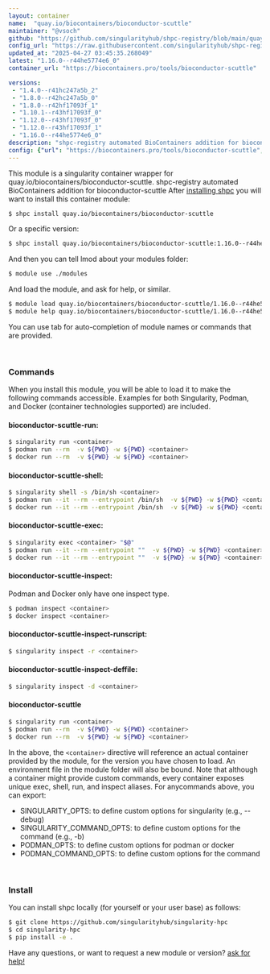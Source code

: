 ```yaml
---
layout: container
name:  "quay.io/biocontainers/bioconductor-scuttle"
maintainer: "@vsoch"
github: "https://github.com/singularityhub/shpc-registry/blob/main/quay.io/biocontainers/bioconductor-scuttle/container.yaml"
config_url: "https://raw.githubusercontent.com/singularityhub/shpc-registry/main/quay.io/biocontainers/bioconductor-scuttle/container.yaml"
updated_at: "2025-04-27 03:45:35.268049"
latest: "1.16.0--r44he5774e6_0"
container_url: "https://biocontainers.pro/tools/bioconductor-scuttle"

versions:
 - "1.4.0--r41hc247a5b_2"
 - "1.8.0--r42hc247a5b_0"
 - "1.8.0--r42hf17093f_1"
 - "1.10.1--r43hf17093f_0"
 - "1.12.0--r43hf17093f_0"
 - "1.12.0--r43hf17093f_1"
 - "1.16.0--r44he5774e6_0"
description: "shpc-registry automated BioContainers addition for bioconductor-scuttle"
config: {"url": "https://biocontainers.pro/tools/bioconductor-scuttle", "maintainer": "@vsoch", "description": "shpc-registry automated BioContainers addition for bioconductor-scuttle", "latest": {"1.16.0--r44he5774e6_0": "sha256:e2b1cd9472da535f9a952179e4e770c6898805c2ed99aac63ad90290fd2ec109"}, "tags": {"1.4.0--r41hc247a5b_2": "sha256:ea539dbb54472123fddc2403600b90a210e75922f97b467e4816b0fc8b830a8e", "1.8.0--r42hc247a5b_0": "sha256:bf089e4a3db722bfa369f9c36d4dd61191c1a0548e4b0e34a7b709738a11cd6f", "1.8.0--r42hf17093f_1": "sha256:9c326597115d7610f25acff1ffb3e8d2c96808fea62c17537a8cbbf6ca909bd3", "1.10.1--r43hf17093f_0": "sha256:4548ad99bc9ecb620f9a7fd145e237f76d1ac0df7bce9416bfe7709efcead34d", "1.12.0--r43hf17093f_0": "sha256:aa4882db1603753a95595f678b7e3fda6cc644252f2f1493128447b47431648a", "1.12.0--r43hf17093f_1": "sha256:3ea0b6f1071394d65efe33d77a84330d01c16affe6b1358cbf4612dc3f5fbc96", "1.16.0--r44he5774e6_0": "sha256:e2b1cd9472da535f9a952179e4e770c6898805c2ed99aac63ad90290fd2ec109"}, "docker": "quay.io/biocontainers/bioconductor-scuttle"}
---
```


This module is a singularity container wrapper for quay.io/biocontainers/bioconductor-scuttle.
shpc-registry automated BioContainers addition for bioconductor-scuttle
After [installing shpc](#install) you will want to install this container module:


```bash
$ shpc install quay.io/biocontainers/bioconductor-scuttle
```

Or a specific version:

```bash
$ shpc install quay.io/biocontainers/bioconductor-scuttle:1.16.0--r44he5774e6_0
```

And then you can tell lmod about your modules folder:

```bash
$ module use ./modules
```

And load the module, and ask for help, or similar.

```bash
$ module load quay.io/biocontainers/bioconductor-scuttle/1.16.0--r44he5774e6_0
$ module help quay.io/biocontainers/bioconductor-scuttle/1.16.0--r44he5774e6_0
```

You can use tab for auto-completion of module names or commands that are provided.

<br>

### Commands

When you install this module, you will be able to load it to make the following commands accessible.
Examples for both Singularity, Podman, and Docker (container technologies supported) are included.

#### bioconductor-scuttle-run:

```bash
$ singularity run <container>
$ podman run --rm  -v ${PWD} -w ${PWD} <container>
$ docker run --rm  -v ${PWD} -w ${PWD} <container>
```

#### bioconductor-scuttle-shell:

```bash
$ singularity shell -s /bin/sh <container>
$ podman run --it --rm --entrypoint /bin/sh  -v ${PWD} -w ${PWD} <container>
$ docker run --it --rm --entrypoint /bin/sh  -v ${PWD} -w ${PWD} <container>
```

#### bioconductor-scuttle-exec:

```bash
$ singularity exec <container> "$@"
$ podman run --it --rm --entrypoint ""  -v ${PWD} -w ${PWD} <container> "$@"
$ docker run --it --rm --entrypoint ""  -v ${PWD} -w ${PWD} <container> "$@"
```

#### bioconductor-scuttle-inspect:

Podman and Docker only have one inspect type.

```bash
$ podman inspect <container>
$ docker inspect <container>
```

#### bioconductor-scuttle-inspect-runscript:

```bash
$ singularity inspect -r <container>
```

#### bioconductor-scuttle-inspect-deffile:

```bash
$ singularity inspect -d <container>
```



#### bioconductor-scuttle

```bash
$ singularity run <container>
$ podman run --rm  -v ${PWD} -w ${PWD} <container>
$ docker run --rm  -v ${PWD} -w ${PWD} <container>
```


In the above, the `<container>` directive will reference an actual container provided
by the module, for the version you have chosen to load. An environment file in the
module folder will also be bound. Note that although a container
might provide custom commands, every container exposes unique exec, shell, run, and
inspect aliases. For anycommands above, you can export:

 - SINGULARITY_OPTS: to define custom options for singularity (e.g., --debug)
 - SINGULARITY_COMMAND_OPTS: to define custom options for the command (e.g., -b)
 - PODMAN_OPTS: to define custom options for podman or docker
 - PODMAN_COMMAND_OPTS: to define custom options for the command

<br>

### Install

You can install shpc locally (for yourself or your user base) as follows:

```bash
$ git clone https://github.com/singularityhub/singularity-hpc
$ cd singularity-hpc
$ pip install -e .
```

Have any questions, or want to request a new module or version? [ask for help!](https://github.com/singularityhub/singularity-hpc/issues)